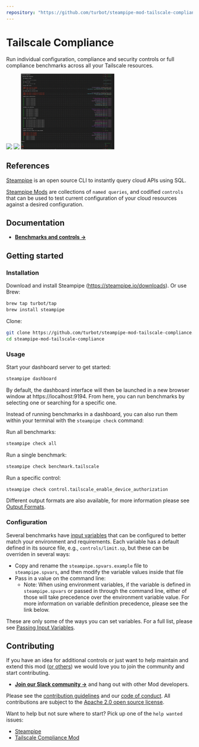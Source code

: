 ```yaml
---
repository: "https://github.com/turbot/steampipe-mod-tailscale-compliance"
---
```


# Tailscale Compliance

Run individual configuration, compliance and security controls or full compliance benchmarks across all your Tailscale resources.

<img src="https://raw.githubusercontent.com/turbot/steampipe-mod-tailscale-compliance/main/docs/security_best_practices_dashboard.png" width="50%" type="thumbnail"/>
<img src="https://raw.githubusercontent.com/turbot/steampipe-mod-tailscale-compliance/main/docs/security_best_practices_tailscale_security_best_practices_dashboard.png" width="50%" type="thumbnail"/>
<img src="https://raw.githubusercontent.com/turbot/steampipe-mod-tailscale-compliance/main/docs/ security_best_practices_mod_terminal.png" width="50%" type="thumbnail"/>

## References

[Steampipe](https://steampipe.io) is an open source CLI to instantly query cloud APIs using SQL.

[Steampipe Mods](https://steampipe.io/docs/reference/mod-resources#mod) are collections of `named queries`, and codified `controls` that can be used to test current configuration of your cloud resources against a desired configuration.

## Documentation
- **[Benchmarks and controls →](https://hub.steampipe.io/mods/turbot/tailscale_compliance/controls)**

## Getting started

### Installation

Download and install Steampipe (https://steampipe.io/downloads). Or use Brew:

```sh
brew tap turbot/tap
brew install steampipe
```

Clone:

```sh
git clone https://github.com/turbot/steampipe-mod-tailscale-compliance.git
cd steampipe-mod-tailscale-compliance
```

### Usage

Start your dashboard server to get started:

```sh
steampipe dashboard
```

By default, the dashboard interface will then be launched in a new browser
window at https://localhost:9194. From here, you can run benchmarks by
selecting one or searching for a specific one.

Instead of running benchmarks in a dashboard, you can also run them within your
terminal with the `steampipe check` command:

Run all benchmarks:

```sh
steampipe check all
```

Run a single benchmark:

```sh
steampipe check benchmark.tailscale
```

Run a specific control:

```sh
steampipe check control.tailscale_enable_device_authorization
```

Different output formats are also available, for more information please see
[Output Formats](https://steampipe.io/docs/reference/cli/check#output-formats).

### Configuration

Several benchmarks have [input variables](https://steampipe.io/docs/using-steampipe/mod-variables) that can be configured to better match your environment and requirements. Each variable has a default defined in its source file, e.g., `controls/limit.sp`, but these can be overriden in several ways:

- Copy and rename the `steampipe.spvars.example` file to `steampipe.spvars`, and then modify the variable values inside that file
- Pass in a value on the command line:
  - Note: When using environment variables, if the variable is defined in `steampipe.spvars` or passed in through the command line, either of those will take precedence over the environment variable value. For more information on variable definition precedence, please see the link below.

These are only some of the ways you can set variables. For a full list, please see [Passing Input Variables](https://steampipe.io/docs/using-steampipe/mod-variables#passing-input-variables).

## Contributing

If you have an idea for additional controls or just want to help maintain and extend this mod ([or others](https://github.com/topics/steampipe-mod)) we would love you to join the community and start contributing.

- **[Join our Slack community →](https://steampipe.io/community/join)** and hang out with other Mod developers.

Please see the [contribution guidelines](https://github.com/turbot/steampipe/blob/main/CONTRIBUTING.md) and our [code of conduct](https://github.com/turbot/steampipe/blob/main/CODE_OF_CONDUCT.md). All contributions are subject to the [Apache 2.0 open source license](https://github.com/turbot/steampipe-mod-tailscale-compliance/blob/main/LICENSE).

Want to help but not sure where to start? Pick up one of the `help wanted` issues:

- [Steampipe](https://github.com/turbot/steampipe/labels/help%20wanted)
- [Tailscale Compliance Mod](https://github.com/turbot/steampipe-mod-tailscale-compliance/issues)
